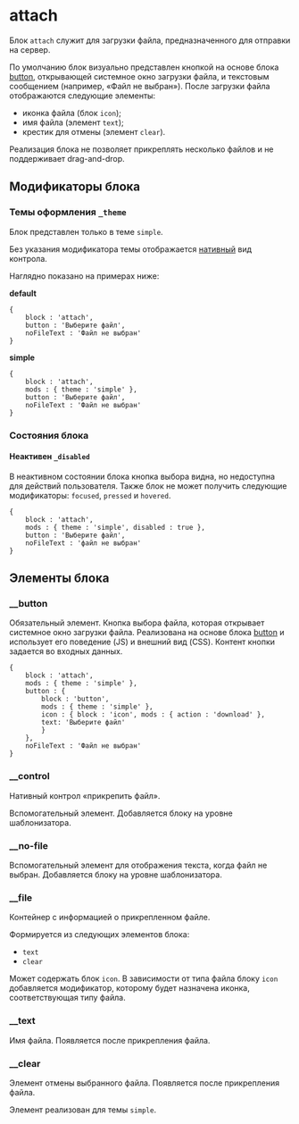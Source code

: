 # attach

Блок `attach` служит для загрузки файла, предназначенного для отправки на сервер.

По умолчанию блок визуально представлен кнопкой на основе блока [button](../button/button.ru.md), открывающей системное окно загрузки файла, и текстовым сообщением (например, «Файл не выбран»). После загрузки файла отображаются следующие элементы:

* иконка файла (блок `icon`);
* имя файла (элемент `text`);
* крестик для отмены (элемент `clear`).

Реализация блока не позволяет прикреплять несколько файлов и не поддерживает drag-and-drop.

## Модификаторы блока

### Темы оформления  `_theme`

Блок представлен только в теме `simple`.

Без указания модификатора темы отображается [нативный](#native) вид контрола.

Наглядно показано на примерах ниже:

**default**

<a name="native"></a>
```bemjson
{
    block : 'attach',
    button : 'Выберите файл',
    noFileText : 'Файл не выбран'
}
```
**simple**

```bemjson
{
    block : 'attach',
    mods : { theme : 'simple' },
    button : 'Выберите файл',
    noFileText : 'Файл не выбран'
}
```

### Состояния блока

#### Неактивен `_disabled`

В неактивном состоянии блока кнопка выбора видна, но недоступна для действий пользователя. Также блок не может получить следующие модификаторы: `focused`, `pressed` и `hovered`.

```bemjson
{
    block : 'attach',
    mods : { theme : 'simple', disabled : true },
    button : 'Выберите файл',
    noFileText : 'файл не выбран'
}
```

## Элементы блока

### __button

Обязательный элемент.
Кнопка выбора файла, которая открывает системное окно загрузки файла. Реализована на основе блока [button](../button/button.ru.md) и использует его поведение (JS) и внешний вид (CSS). Контент кнопки задается во входных данных.

```bemjson
{
    block : 'attach',
    mods : { theme : 'simple' },
    button : {
        block : 'button',
        mods : { theme : 'simple' },
        icon : { block : 'icon', mods : { action : 'download' },
        text: 'Выберите файл'
        }
    },
    noFileText : 'Файл не выбран'
}
```

### __control

Нативный контрол «прикрепить файл».

Вспомогательный элемент. Добавляется блоку на уровне шаблонизатора.

### __no-file

Вспомогательный элемент для отображения текста, когда файл не выбран. Добавляется блоку на уровне шаблонизатора.

### __file

Контейнер с информацией о прикрепленном файле.

Формируется из следующих элементов блока:

* `text`
* `clear`

Может содержать блок `icon`. В зависимости от типа файла блоку `icon` добавляется модификатор, которому будет назначена иконка, соответствующая типу файла.

### __text

Имя файла. Появляется после прикрепления файла.

### __clear

Элемент отмены выбранного файла. Появляется после прикрепления файла.

Элемент реализован для темы `simple`.
